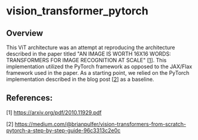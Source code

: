 # vision_transformer_pytorch

## Overview
This ViT architecture was an attempt at reproducing the architecture described in the paper titled "AN IMAGE IS WORTH 16X16 WORDS:
TRANSFORMERS FOR IMAGE RECOGNITION AT SCALE" [[1](https://arxiv.org/pdf/2010.11929.pdf)]. This implementation utilized the PyTorch framework as opposed to the JAX/Flax framework used in the paper. As a starting point, we relied on the PyTorch implementation described in the blog post [[2](https://medium.com/@brianpulfer/vision-transformers-from-scratch-pytorch-a-step-by-step-guide-96c3313c2e0c)] as a baseline.

## References:
[1] https://arxiv.org/pdf/2010.11929.pdf

[2] https://medium.com/@brianpulfer/vision-transformers-from-scratch-pytorch-a-step-by-step-guide-96c3313c2e0c